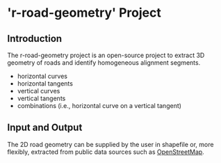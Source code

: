 # 'r-road-geometry' Project

## Introduction
The r-road-geometry project is an open-source project to extract 3D geometry of roads and identify homogeneous alignment segments.
* horizontal curves
* horizontal tangents
* vertical curves
* vertical tangents
* combinations (i.e., horizontal curve on a vertical tangent)

## Input and Output
The 2D road geometry can be supplied by the user in shapefile or, more flexibly, extracted from public data sources such as [OpenStreetMap](https://www.openstreetmap.org/). 
